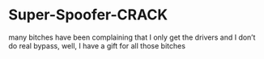 # Super-Spoofer-CRACK
many bitches have been complaining that I only get the drivers and I don’t do real bypass, well, I have a gift for all those bitches
